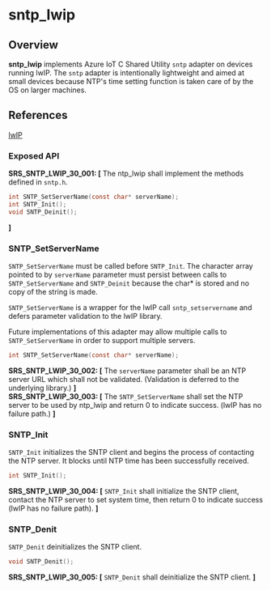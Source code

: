 sntp_lwip
=================

## Overview

**sntp_lwip** implements Azure IoT C Shared Utility `sntp` adapter on devices running lwIP.
The `sntp` adapter is intentionally lightweight
and aimed at small devices because NTP's time setting function is taken care of by the OS on larger machines.

## References

[lwIP](http://savannah.nongnu.org/projects/lwip/)

###  Exposed API

**SRS_SNTP_LWIP_30_001: [** The ntp_lwip shall implement the methods defined in `sntp.h`.
```c
int SNTP_SetServerName(const char* serverName);
int SNTP_Init();
void SNTP_Deinit();
```
**]**


###  SNTP_SetServerName
 `SNTP_SetServerName` must be called before `SNTP_Init`. The character array pointed to by `serverName` parameter must persist between calls to `SNTP_SetServerName` and `SNTP_Deinit` because the char* is stored and no copy of the string is made.

 `SNTP_SetServerName` is a wrapper for the lwIP call `sntp_setservername` and defers parameter validation to the lwIP library.

 Future implementations of this adapter may allow multiple calls to `SNTP_SetServerName` in order to support multiple servers.

```c
int SNTP_SetServerName(const char* serverName);
```

**SRS_SNTP_LWIP_30_002: [** The `serverName` parameter shall be an NTP server URL which shall not be validated. (Validation is deferred to the underlying library.) **]**  
**SRS_SNTP_LWIP_30_003: [** The `SNTP_SetServerName` shall set the NTP server
to be used by ntp_lwip and return 0 to indicate success. (lwIP has no failure path.) **]**  



###  SNTP_Init

`SNTP_Init` initializes the SNTP client and begins the process of contacting the NTP server. It blocks until NTP time has been successfully received.

```c
int SNTP_Init();
```
**SRS_SNTP_LWIP_30_004: [** `SNTP_Init` shall initialize the SNTP client, contact the NTP server to set system time, then return 0 to indicate success (lwIP has no failure path). **]**


###  SNTP_Denit

`SNTP_Denit` deinitializes the SNTP client.

```c
void SNTP_Denit();
```

**SRS_SNTP_LWIP_30_005: [** `SNTP_Denit` shall deinitialize the SNTP client. **]**
